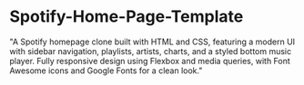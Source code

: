 # Spotify-Home-Page-Template
"A Spotify homepage clone built with HTML and CSS, featuring a modern UI with sidebar navigation, playlists, artists, charts, and a styled bottom music player. Fully responsive design using Flexbox and media queries, with Font Awesome icons and Google Fonts for a clean look."
